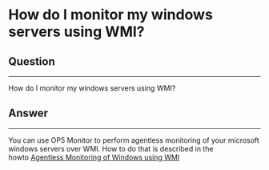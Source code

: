 # How do I monitor my windows servers using WMI?

## Question

* * * * *

How do I monitor my windows servers using WMI?

## Answer

* * * * *

You can use OP5 Monitor to perform agentless monitoring of your microsoft windows servers over WMI. How to do that is described in the howto [Agentless Monitoring of Windows using WMI](https://kb.op5.com/display/HOWTOs/Agentless+Monitoring+of+Windows+using+WMI)

